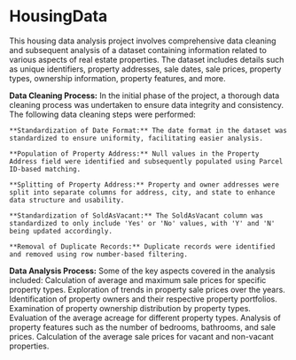 # HousingData

This housing data analysis project involves comprehensive data cleaning and subsequent analysis of a dataset containing information related to various aspects of real estate properties. The dataset includes details such as unique identifiers, property addresses, sale dates, sale prices, property types, ownership information, property features, and more.

**Data Cleaning Process:**
  In the initial phase of the project, a thorough data cleaning process was undertaken to ensure data integrity and consistency. The following data cleaning steps were performed:
  
    **Standardization of Date Format:** The date format in the dataset was standardized to ensure uniformity, facilitating easier analysis.
    
    **Population of Property Address:** Null values in the Property Address field were identified and subsequently populated using Parcel ID-based matching.
    
    **Splitting of Property Address:** Property and owner addresses were split into separate columns for address, city, and state to enhance data structure and usability.
    
    **Standardization of SoldAsVacant:** The SoldAsVacant column was standardized to only include 'Yes' or 'No' values, with 'Y' and 'N' being updated accordingly.
    
    **Removal of Duplicate Records:** Duplicate records were identified and removed using row number-based filtering.
    
**Data Analysis Process:**
  Some of the key aspects covered in the analysis included:
    Calculation of average and maximum sale prices for specific property types.
    Exploration of trends in property sale prices over the years.
    Identification of property owners and their respective property portfolios.
    Examination of property ownership distribution by property types.
    Evaluation of the average acreage for different property types.
    Analysis of property features such as the number of bedrooms, bathrooms, and sale prices.
    Calculation of the average sale prices for vacant and non-vacant properties.
  
